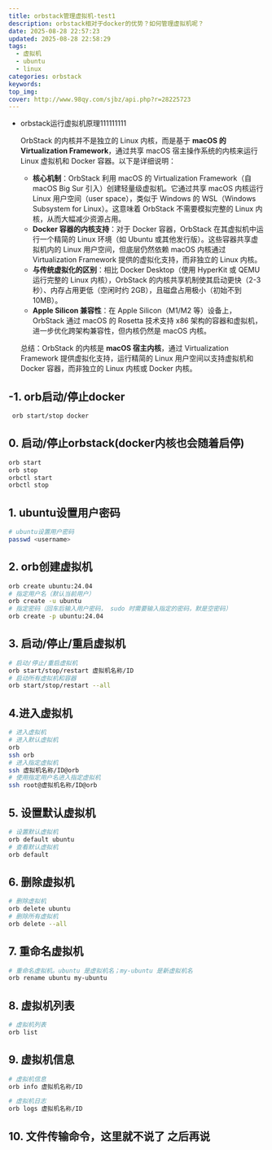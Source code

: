 ```yaml
---
title: orbstack管理虚拟机-test1
description: orbstack相对于docker的优势？如何管理虚拟机呢？
date: 2025-08-28 22:57:23
updated: 2025-08-28 22:58:29
tags:
  - 虚拟机
  - ubuntu
  - linux
categories: orbstack
keywords:
top_img:
cover: http://www.98qy.com/sjbz/api.php?r=28225723
---
```

- orbstack运行虚拟机原理111111111
    
    OrbStack 的内核并不是独立的 Linux 内核，而是基于 **macOS 的 Virtualization Framework**，通过共享 macOS 宿主操作系统的内核来运行 Linux 虚拟机和 Docker 容器。以下是详细说明：
    
    - **核心机制**：OrbStack 利用 macOS 的 Virtualization Framework（自 macOS Big Sur 引入）创建轻量级虚拟机。它通过共享 macOS 内核运行 Linux 用户空间（user space），类似于 Windows 的 WSL（Windows Subsystem for Linux）。这意味着 OrbStack 不需要模拟完整的 Linux 内核，从而大幅减少资源占用。
    - **Docker 容器的内核支持**：对于 Docker 容器，OrbStack 在其虚拟机中运行一个精简的 Linux 环境（如 Ubuntu 或其他发行版）。这些容器共享虚拟机内的 Linux 用户空间，但底层仍然依赖 macOS 内核通过 Virtualization Framework 提供的虚拟化支持，而非独立的 Linux 内核。
    - **与传统虚拟化的区别**：相比 Docker Desktop（使用 HyperKit 或 QEMU 运行完整的 Linux 内核），OrbStack 的内核共享机制使其启动更快（2-3 秒）、内存占用更低（空闲时约 2GB），且磁盘占用极小（初始不到 10MB）。
    - **Apple Silicon 兼容性**：在 Apple Silicon（M1/M2 等）设备上，OrbStack 通过 macOS 的 Rosetta 技术支持 x86 架构的容器和虚拟机，进一步优化跨架构兼容性，但内核仍然是 macOS 内核。
    
    总结：OrbStack 的内核是 **macOS 宿主内核**，通过 Virtualization Framework 提供虚拟化支持，运行精简的 Linux 用户空间以支持虚拟机和 Docker 容器，而非独立的 Linux 内核或 Docker 内核。
    

## -1. orb启动/停止docker

```bash
 orb start/stop docker
```

## 0. 启动/停止orbstack(docker内核也会随着启停)

```bash
orb start
orb stop
orbctl start
orbctl stop
```

## 1. ubuntu设置用户密码

```bash
# ubuntu设置用户密码
passwd <username>
```

## 2. orb创建虚拟机

```bash
orb create ubuntu:24.04
# 指定用户名（默认当前用户）
orb create -u ubuntu
# 指定密码（回车后输入用户密码， sudo 时需要输入指定的密码，默是空密码）
orb create -p ubuntu:24.04
```

## 3. 启动/停止/重启虚拟机

```bash
# 启动/停止/重启虚拟机
orb start/stop/restart 虚拟机名称/ID
# 启动所有虚拟机和容器
orb start/stop/restart --all
```

## 4.进入虚拟机

```bash
# 进入虚拟机
# 进入默认虚拟机
orb
ssh orb
# 进入指定虚拟机
ssh 虚拟机名称/ID@orb
# 使用指定用户名进入指定虚拟机
ssh root@虚拟机名称/ID@orb
```

## 5. 设置默认虚拟机

```bash
# 设置默认虚拟机
orb default ubuntu
# 查看默认虚拟机
orb default
```

## 6. 删除虚拟机

```bash
# 删除虚拟机
orb delete ubuntu
# 删除所有虚拟机
orb delete --all
```

## 7. 重命名虚拟机

```bash
# 重命名虚拟机。ubuntu 是虚拟机名；my-ubuntu 是新虚拟机名
orb rename ubuntu my-ubuntu
```

## 8. 虚拟机列表

```bash
# 虚拟机列表
orb list
```

## 9. 虚拟机信息

```bash
# 虚拟机信息
orb info 虚拟机名称/ID

# 虚拟机日志
orb logs 虚拟机名称/ID
```

## 10. 文件传输命令，这里就不说了 之后再说